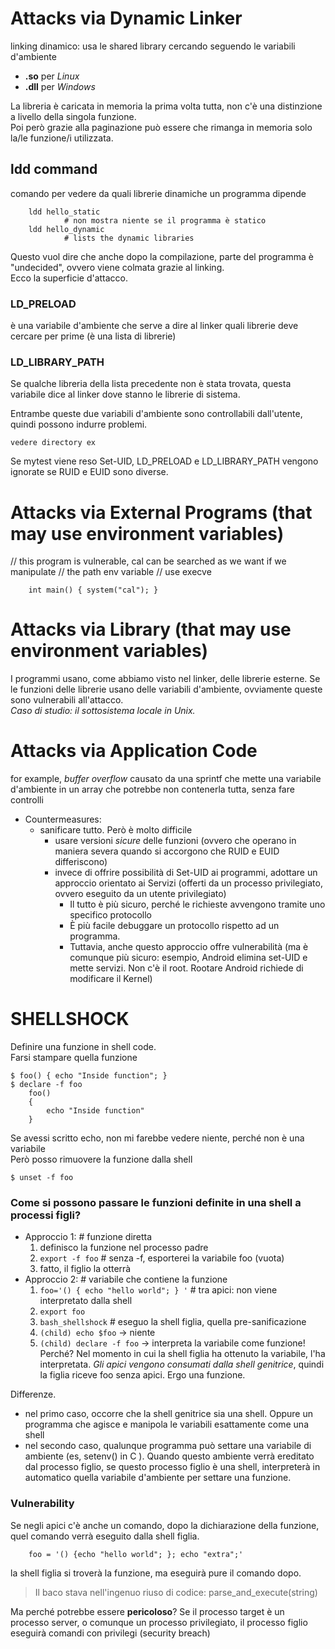 # Attacks via Dynamic Linker
linking dinamico: usa le shared library cercando seguendo le variabili d'ambiente
 * **.so** per *Linux*
 * **.dll** per *Windows*

La libreria è caricata in memoria la prima volta tutta, non c'è una distinzione a livello della singola funzione.<br>
Poi però grazie alla paginazione può essere che rimanga in memoria solo la/le funzione/i utilizzata.

## ldd command
comando per vedere da quali librerie dinamiche un programma dipende	
```	
	ldd hello_static
			# non mostra niente se il programma è statico
	ldd hello_dynamic
			# lists the dynamic libraries
```

Questo vuol dire che anche dopo la compilazione, parte del programma è "undecided", ovvero viene colmata grazie al linking.<br>
Ecco la superficie d'attacco.

### LD_PRELOAD
è una variabile d'ambiente che serve a dire al linker quali librerie deve cercare per prime (è una lista di librerie)

### LD_LIBRARY_PATH
Se qualche libreria della lista precedente non è stata trovata, questa variabile dice al linker dove stanno le librerie di sistema.

Entrambe queste due variabili d'ambiente sono controllabili dall'utente, quindi possono indurre problemi.

```
vedere directory ex
```
Se mytest viene reso Set-UID, LD_PRELOAD e LD_LIBRARY_PATH vengono ignorate se RUID e EUID sono diverse.

# Attacks via External Programs (that may use environment variables)
// this program is vulnerable, cal can be searched as we want if we manipulate
// the path env variable
// use execve
```
	int main() { system("cal"); }
```

# Attacks via Library (that may use environment variables)
I programmi usano, come abbiamo visto nel linker, delle librerie esterne. Se le funzioni delle librerie usano delle variabili d'ambiente, ovviamente queste sono vulnerabili all'attacco. <br>
*Caso di studio: il sottosistema locale in Unix.*

# Attacks via Application Code
for example, *buffer overflow* causato da una sprintf che mette una variabile d'ambiente in un array che potrebbe non contenerla tutta, senza fare controlli
 * Countermeasures:
 	* sanificare tutto. Però è molto difficile
 		* usare versioni *sicure* delle funzioni (ovvero che operano in maniera severa quando si accorgono che RUID e EUID differiscono)
 		* invece di offrire possibilità di Set-UID ai programmi, adottare un approccio orientato ai Servizi (offerti da un processo privilegiato, ovvero eseguito da un utente privilegiato)
 			* Il tutto è più sicuro, perché le richieste avvengono tramite uno specifico protocollo
 			* È più facile debuggare un protocollo rispetto ad un programma.
 			* Tuttavia, anche questo approccio offre vulnerabilità (ma è comunque più sicuro: esempio, Android elimina set-UID e mette servizi. Non c'è il root. Rootare Android richiede di modificare il Kernel)


# SHELLSHOCK
Definire una funzione in shell code.<br>
Farsi stampare quella funzione

```
$ foo() { echo "Inside function"; }
$ declare -f foo
	foo()
	{
		echo "Inside function"
	}
```
Se avessi scritto echo, non mi farebbe vedere niente, perché non è una variabile <br>
Però posso rimuovere la funzione dalla shell
```
$ unset -f foo
```

### Come si possono passare le funzioni definite in una shell a processi figli?
* Approccio 1:	# funzione diretta
	1) definisco la funzione nel processo padre
	2) `export -f foo` 	# senza -f, esporterei la variabile foo (vuota)
	3) fatto, il figlio la otterrà
* Approccio 2: 	# variabile che contiene la funzione
	1) `foo='() { echo "hello world"; } '`		# tra apici: non viene interpretato dalla shell
	2) `export foo`
	3) `bash_shellshock`	# eseguo la shell figlia, quella pre-sanificazione
	4) `(child) echo $foo`
			-> niente
	5) `(child) declare -f foo`
			-> interpreta la variabile come funzione! Perché? Nel momento in cui la shell figlia ha ottenuto la variabile, l'ha interpretata. *Gli apici vengono consumati dalla shell genitrice*, quindi la figlia riceve foo senza apici. Ergo una funzione.

Differenze. <br>
 * nel primo caso, occorre che la shell genitrice sia una shell. Oppure un programma che agisce e manipola le variabili esattamente come una shell
 * nel secondo caso, qualunque programma può settare una variabile di ambiente (es, setenv() in C ). Quando questo ambiente verrà ereditato dal processo figlio, se questo processo figlio è una shell, interpreterà in automatico quella variabile d'ambiente per settare una funzione.

### Vulnerability
Se negli apici c'è anche un comando, dopo la dichiarazione della funzione, quel comando verrà eseguito dalla shell figlia.
```
	foo = '() {echo "hello world"; }; echo "extra";'
```
la shell figlia si troverà la funzione, ma eseguirà pure il comando dopo.
> Il baco stava nell'ingenuo riuso di codice: parse_and_execute(string)

Ma perché potrebbe essere **pericoloso**?
Se il processo target è un processo server, o comunque un processo privilegiato, il processo figlio eseguirà comandi con privilegi (security breach)